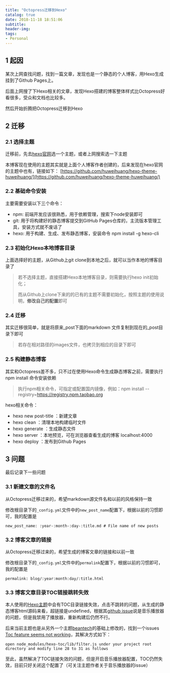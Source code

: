 ```yaml
---
title: "Octopress迁移到Hexo"
catalog: true
date: 2018-11-18 18:51:06
subtitle:
header-img:
tags:
- Personal
---
```


## 1 起因

某次上网查找问题，找到一篇文章，发现也是一个静态的个人博客，用Hexo生成挂到了Github Pages上。
	
后面上网搜了下Hexo相关的文章，发现Hexo搭建的博客整体样式比Octopress好看很多，受众和文档也比较多。

然后开始折腾把Octopress迁移到Hexo

## 2 迁移

### 2.1 选择主题

迁移前，先去[hexo官网](https://hexo.io/zh-cn/)选一个主题，或者上网搜索选一下主题

本博客现在使用的主题其实就是上面个人博客作者创建的，后来发现在hexo官网的主题中也有，链接如下：
[https://github.com/huweihuang/hexo-theme-huweihuang/](https://github.com/huweihuang/hexo-theme-huweihuang/)

### 2.2 基础命令安装

主要需要安装以下三个命令：

- npm: 前端开发应该很熟悉，用于依赖管理，搜索下node安装即可
- git: 用于将构建好的静态博客提交到GitHub Pages仓库的，主流版本管理工具，安装方式就不废话了
- hexo: 用于构建、生成、发布静态博客，安装命令 npm install -g hexo-cli

### 2.3 初始化Hexo本地博客目录

上面选择好的主题，从Github上git clone到本地之后，就可以当作本地的博客目录了

> 若不选择主题，直接搭建Hexo本地博客目录，则需要执行hexo init初始化；
> 
> 而从Github上clone下来的的已有的主题不需要初始化，按照主题的使用说明，**修改自己的配置**即可

### 2.4 迁移

其实迁移很简单，就是将原来_post下面的markdown 文件复制到现在的_post目录下即可

> 若存在相对路径的images文件，也拷贝到相应的目录下即可

### 2.5 构建静态博客

其实和Octopress差不多，只不过在使用Hexo命令生成静态博客之前，需要执行npm install 命令安装依赖

> 执行npm相关命令，可指定或配置国内镜像，例如：npm install --registry=https://registry.npm.taobao.org

hexo相关命令：

- hexo new post-title ：新建文章
- hexo clean ：清理本地构建临时文件
- hexo generate ：生成静态文件
- hexo server ：本地预览，可在浏览器查看生成的博客 localhost:4000
- hexo deploy ：发布到Github Pages 

## 3 问题

最后记录下一些问题

### 3.1 新建文章的文件名

从Octopress迁移过来的，希望markdown源文件名和以前的风格保持一致

修改根目录下的`_config.yml`文件中的`new_post_name`配置下，根据以前的习惯即可，我的配置是

```
new_post_name: :year-:month-:day-:title.md # File name of new posts
```

### 3.2 博客文章的链接


从Octopress迁移过来的，希望生成的博客文章的链接和以前一致

修改根目录下的`_config.yml`文件中的`permalink`配置下，根据以前的习惯即可，我的配置是

```
permalink: blog/:year:month:day/:title.html
```

### 3.3 博客文章目录TOC链接跳转失效

本人使用的[Hexo主题](https://github.com/huweihuang/hexo-theme-huweihuang/)中会有TOC目录链接失效，点击不跳转的问题，从生成的静态博客html源码来看，超链接是undefined，根据其[github issue](https://github.com/huweihuang/hexo-theme-huweihuang/issues/1)说是音乐播放器的问题，但是我禁用了播放器，重新构建后仍然不行。

后来当前主题也是从另外一个主题[beantech](https://github.com/YenYuHsuan/hexo-theme-beantech)的基础上修改的，找到一个issues [Toc feature seems not working](https://github.com/YenYuHsuan/hexo-theme-beantech/issues/19)，其解决方式如下：

```
open node_modules/hexo-toc/lib/filter.js under your project root directory and modify line 28 to 31 as follows
```

至此，虽然解决了TOC链接失效的问题，但是开启音乐播放器配置，TOC仍然失效，目前只好关闭这个配置了（可关注主题作者关于音乐播放器的issue）
